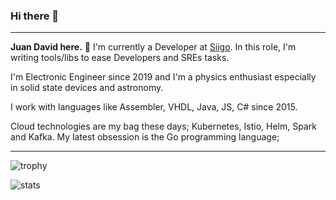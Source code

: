 ### Hi there 👋
___

__Juan David here.__ 🔭 I'm currently a Developer at [Siigo](https://www.siigo.com/). In this role, I'm writing tools/libs to ease Developers and SREs  tasks.

I'm Electronic Engineer since 2019 and I'm a physics enthusiast especially in solid state devices and astronomy. 

I work with languages like Assembler, VHDL, Java, JS, C# since 2015.   

Cloud technologies are my bag these days; Kubernetes, Istio, Helm, Spark and Kafka. My latest obsession is the Go programming language; 

___

![trophy](https://github-profile-trophy.vercel.app/?username=Juandavi1)

![stats](https://streak-stats.demolab.com/?user=Juandavi1)

<!--
**Juandavi1/Juandavi1** is a ✨ _special_ ✨ repository because its `README.md` (this file) appears on your GitHub profile.

Here are some ideas to get you started:

- 🔭 I’m currently working on ...
- 🌱 I’m currently learning ...
- 👯 I’m looking to collaborate on ...
- 🤔 I’m looking for help with ...
- 💬 Ask me about ...
- 📫 How to reach me: ...
- 😄 Pronouns: ...
- ⚡ Fun fact: ...
-->
